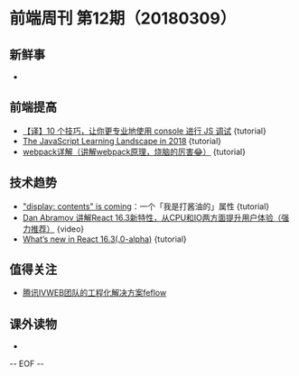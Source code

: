 # 前端周刊 第12期（20180309）

## 新鲜事
-

## 前端提高
- [【译】10 个技巧，让你更专业地使用 console 进行 JS 调试](https://elevenbeans.github.io/2018/03/10/10-Tips-for-JS-Debugging-with-Console/) {tutorial}
- [The JavaScript Learning Landscape in 2018](https://css-tricks.com/javascript-learning-landscape-2018/) {tutorial}
- [webpack详解（讲解webpack原理，烧脑的厉害😂）](https://juejin.im/post/5aa3d2056fb9a028c36868aa) {tutorial}

## 技术趋势
- ["display: contents" is coming](https://blogs.igalia.com/mrego/2018/01/11/display-contents-is-coming/)：一个「我是打酱油的」属性 {tutorial}
- [Dan Abramov 讲解React 16.3新特性，从CPU和IO两方面提升用户体验（强力推荐）](https://reactjs.org/blog/2018/03/01/sneak-peek-beyond-react-16.html) {video} 
- [What’s new in React 16.3(.0-alpha)](https://medium.com/@baphemot/whats-new-in-react-16-3-d2c9b7b6193b) {tutorial}

## 值得关注
- [腾讯IVWEB团队的工程化解决方案feflow](https://github.com/feflow/feflow)

## 课外读物
-

[//]: # (分类图标
    新闻 {news}
    视频 {video}
    教程 {tutorial}
    代码 {code}
    演示 {demo}
    观点 {opinion}
    技巧 {tips}
    工具 {tools}
    书籍 {book}
    文档 {doc}
    GayHub {github}
    规范 {w3c}
    规范 {mdn}
  )

-- EOF --